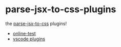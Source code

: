 # parse-jsx-to-css-plugins

the [parse-jsx-to-css](https://github.com/MrGaoGang/parse-jsx-to-css) plugins!

- [online-test](https://mrgaogang.github.io/parse-jsx-to-css-plugins/)
- [vscode plugins](https://marketplace.visualstudio.com/items?itemName=mrgaogang.parse-to-css-vscode-plugin)